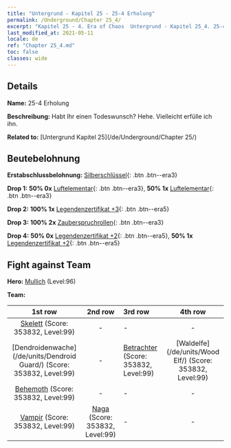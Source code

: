 ```yaml
---
title: "Untergrund - Kapitel 25 - 25-4 Erholung"
permalink: /Underground/Chapter 25_4/
excerpt: "Kapitel 25 - 4. Era of Chaos  Untergrund - Kapitel 25_4. 25-4 Erholung"
last_modified_at: 2021-05-11
locale: de
ref: "Chapter 25_4.md"
toc: false
classes: wide
---
```


## Details

 **Name:** 25-4 Erholung

 **Beschreibung:** Habt Ihr einen Todeswunsch? Hehe. Vielleicht erfülle ich ihn.

 **Related to:** [Untergrund Kapitel 25](/de/Underground/Chapter 25/)

## Beutebelohnung

 **Erstabschlussbelohnung:** [Silberschlüssel](/ItemsDE/con_693/){: .btn .btn--era3}

 **Drop 1:** **50% 0x** [Luftelementar](/ItemsDE/her_448/){: .btn .btn--era3}, **50% 1x** [Luftelementar](/ItemsDE/her_448/){: .btn .btn--era3}

 **Drop 2:** **100% 1x** [Legendenzertifikat +3](/ItemsDE/mat_88/){: .btn .btn--era5}

 **Drop 3:** **100% 2x** [Zauberspruchrollen](/ItemsDE/con_694/){: .btn .btn--era3}

 **Drop 4:** **50% 0x** [Legendenzertifikat +2](/ItemsDE/mat_81/){: .btn .btn--era5}, **50% 1x** [Legendenzertifikat +2](/ItemsDE/mat_81/){: .btn .btn--era5}


## Fight against Team
 **Hero:** [Mullich](/de/heroes/Mullich/) (Level:96)

 **Team:**


  | 1st row | 2nd row | 3rd row | 4th row |
  |:----:|:----:|:----|:----:|
  | [Skelett](/de/units/Skeleton/) (Score: 353832, Level:99)  | - | - | - |
  | [Dendroidenwache](/de/units/Dendroid Guard/) (Score: 353832, Level:99)  | - | [Betrachter](/de/units/Beholder/) (Score: 353832, Level:99)  | [Waldelfe](/de/units/Wood Elf/) (Score: 353832, Level:99)  |
  | [Behemoth](/de/units/Behemoth/) (Score: 353832, Level:99)  | - | - | - |
  | [Vampir](/de/units/Vampire/) (Score: 353832, Level:99)  | [Naga](/de/units/Naga/) (Score: 353832, Level:99)  | - | - |


